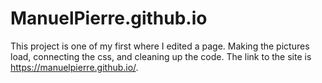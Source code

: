 # ManuelPierre.github.io

This project is one of my first where I edited a page. Making the pictures load, connecting the css, and cleaning up the code.  The link to the site is https://manuelpierre.github.io/.
